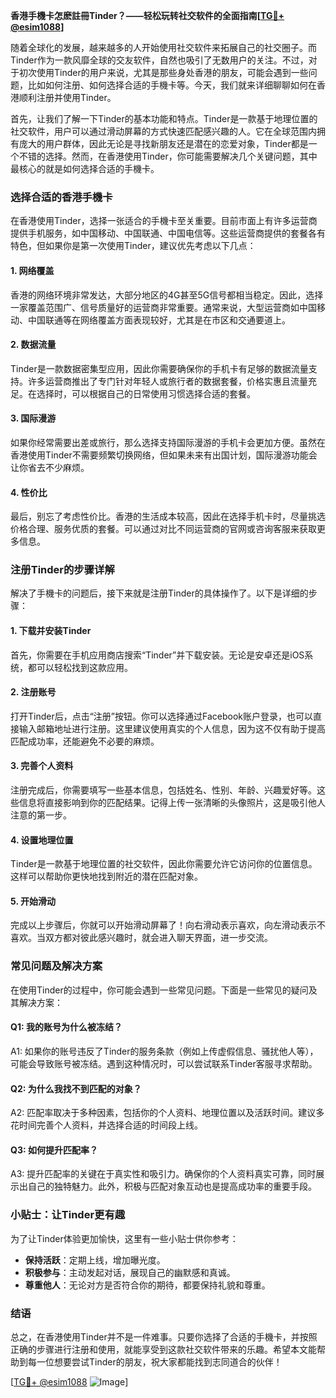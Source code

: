 **香港手機卡怎麽註冊Tinder？——轻松玩转社交软件的全面指南[[TG💪+ @esim1088](https://t.me/s/esim1088)]**

随着全球化的发展，越来越多的人开始使用社交软件来拓展自己的社交圈子。而Tinder作为一款风靡全球的交友软件，自然也吸引了无数用户的关注。不过，对于初次使用Tinder的用户来说，尤其是那些身处香港的朋友，可能会遇到一些问题，比如如何注册、如何选择合适的手機卡等。今天，我们就来详细聊聊如何在香港顺利注册并使用Tinder。

首先，让我们了解一下Tinder的基本功能和特点。Tinder是一款基于地理位置的社交软件，用户可以通过滑动屏幕的方式快速匹配感兴趣的人。它在全球范围内拥有庞大的用户群体，因此无论是寻找新朋友还是潜在的恋爱对象，Tinder都是一个不错的选择。然而，在香港使用Tinder，你可能需要解决几个关键问题，其中最核心的就是如何选择合适的手機卡。

### 选择合适的香港手機卡

在香港使用Tinder，选择一张适合的手機卡至关重要。目前市面上有许多运营商提供手机服务，如中国移动、中国联通、中国电信等。这些运营商提供的套餐各有特色，但如果你是第一次使用Tinder，建议优先考虑以下几点：

#### 1. **网络覆盖**
   香港的网络环境非常发达，大部分地区的4G甚至5G信号都相当稳定。因此，选择一家覆盖范围广、信号质量好的运营商非常重要。通常来说，大型运营商如中国移动、中国联通等在网络覆盖方面表现较好，尤其是在市区和交通要道上。

#### 2. **数据流量**
   Tinder是一款数据密集型应用，因此你需要确保你的手机卡有足够的数据流量支持。许多运营商推出了专门针对年轻人或旅行者的数据套餐，价格实惠且流量充足。在选择时，可以根据自己的日常使用习惯选择合适的套餐。

#### 3. **国际漫游**
   如果你经常需要出差或旅行，那么选择支持国际漫游的手机卡会更加方便。虽然在香港使用Tinder不需要频繁切换网络，但如果未来有出国计划，国际漫游功能会让你省去不少麻烦。

#### 4. **性价比**
   最后，别忘了考虑性价比。香港的生活成本较高，因此在选择手机卡时，尽量挑选价格合理、服务优质的套餐。可以通过对比不同运营商的官网或咨询客服来获取更多信息。

### 注册Tinder的步骤详解

解决了手機卡的问题后，接下来就是注册Tinder的具体操作了。以下是详细的步骤：

#### 1. **下载并安装Tinder**
   首先，你需要在手机应用商店搜索“Tinder”并下载安装。无论是安卓还是iOS系统，都可以轻松找到这款应用。

#### 2. **注册账号**
   打开Tinder后，点击“注册”按钮。你可以选择通过Facebook账户登录，也可以直接输入邮箱地址进行注册。这里建议使用真实的个人信息，因为这不仅有助于提高匹配成功率，还能避免不必要的麻烦。

#### 3. **完善个人资料**
   注册完成后，你需要填写一些基本信息，包括姓名、性别、年龄、兴趣爱好等。这些信息将直接影响到你的匹配结果。记得上传一张清晰的头像照片，这是吸引他人注意的第一步。

#### 4. **设置地理位置**
   Tinder是一款基于地理位置的社交软件，因此你需要允许它访问你的位置信息。这样可以帮助你更快地找到附近的潜在匹配对象。

#### 5. **开始滑动**
   完成以上步骤后，你就可以开始滑动屏幕了！向右滑动表示喜欢，向左滑动表示不喜欢。当双方都对彼此感兴趣时，就会进入聊天界面，进一步交流。

### 常见问题及解决方案

在使用Tinder的过程中，你可能会遇到一些常见问题。下面是一些常见的疑问及其解决方案：

#### Q1: 我的账号为什么被冻结？
A1: 如果你的账号违反了Tinder的服务条款（例如上传虚假信息、骚扰他人等），可能会导致账号被冻结。遇到这种情况时，可以尝试联系Tinder客服寻求帮助。

#### Q2: 为什么我找不到匹配的对象？
A2: 匹配率取决于多种因素，包括你的个人资料、地理位置以及活跃时间。建议多花时间完善个人资料，并选择合适的时间段上线。

#### Q3: 如何提升匹配率？
A3: 提升匹配率的关键在于真实性和吸引力。确保你的个人资料真实可靠，同时展示出自己的独特魅力。此外，积极与匹配对象互动也是提高成功率的重要手段。

### 小贴士：让Tinder更有趣

为了让Tinder体验更加愉快，这里有一些小贴士供你参考：

- **保持活跃**：定期上线，增加曝光度。
- **积极参与**：主动发起对话，展现自己的幽默感和真诚。
- **尊重他人**：无论对方是否符合你的期待，都要保持礼貌和尊重。

### 结语

总之，在香港使用Tinder并不是一件难事。只要你选择了合适的手機卡，并按照正确的步骤进行注册和使用，就能享受到这款社交软件带来的乐趣。希望本文能帮助到每一位想要尝试Tinder的朋友，祝大家都能找到志同道合的伙伴！

[[TG💪+ @esim1088](https://t.me/s/esim1088) ![Image](https://i.postimg.cc/4NQfJmqS/Snipaste-2025-05-13-00-14-12.png)]